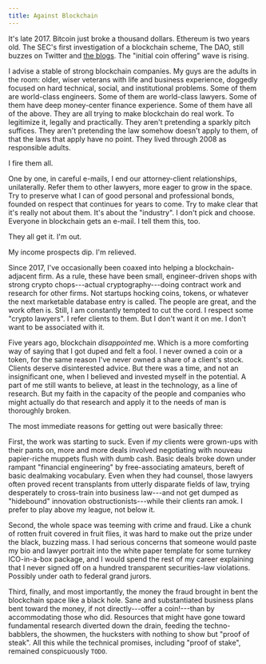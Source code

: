 ```yaml
---
title: Against Blockchain
---
```


It's late 2017.  Bitcoin just broke a thousand dollars.  Ethereum is two years old.  The SEC's first investigation of a blockchain scheme, The DAO, still buzzes on Twitter and [the blogs](https://writing.kemitchell.com/2017/07/25/DAO-Report-of-Investigation.html).  The "initial coin offering" wave is rising.

I advise a stable of strong blockchain companies.  My guys are the adults in the room: older, wiser veterans with life and business experience, doggedly focused on hard technical, social, and institutional problems.  Some of them are world-class engineers.  Some of them are world-class lawyers.  Some of them have deep money-center finance experience.  Some of them have all of the above.  They are all trying to make blockchain do real work.  To legitimize it, legally and practically.  They aren't pretending a sparkly pitch suffices.  They aren't pretending the law somehow doesn't apply to them, of that the laws that apply have no point.  They lived through 2008 as responsible adults.

I fire them all.

One by one, in careful e-mails, I end our attorney-client relationships, unilaterally.  Refer them to other lawyers, more eager to grow in the space.  Try to preserve what I can of good personal and professional bonds, founded on respect that continues for years to come.  Try to make clear that it's really not about them.  It's about the "industry".  I don't pick and choose.  Everyone in blockchain gets an e-mail.  I tell them this, too.

They all get it.  I'm out.

My income prospects dip.  I'm relieved.

Since 2017, I've occasionally been coaxed into helping a blockchain-adjacent firm.  As a rule, these have been small, engineer-driven shops with strong crypto chops---actual cryptography---doing contract work and research for other firms.  Not startups hocking coins, tokens, or whatever the next marketable database entry is called.  The people are great, and the work often is.  Still, I am constantly tempted to cut the cord.  I respect some "crypto lawyers".  I refer clients to them.  But I don't want it on me.  I don't want to be associated with it.

Five years ago, blockchain _disappointed_ me.  Which is a more comforting way of saying that I got duped and felt a fool.  I never owned a coin or a token, for the same reason I've never owned a share of a client's stock.  Clients deserve disinterested advice.  But there was a time, and not an insignificant one, when I believed and invested myself in the potential.  A part of me still wants to believe, at least in the technology, as a line of research.  But my faith in the capacity of the people and companies who might actually do that research and apply it to the needs of man is thoroughly broken.

The most immediate reasons for getting out were basically three:

First, the work was starting to suck.  Even if _my_ clients were grown-ups with their pants on, more and more deals involved negotiating with nouveau papier-riche muppets flush with dumb cash.  Basic deals broke down under rampant "financial engineering" by free-associating amateurs, bereft of basic dealmaking vocabulary.  Even when they had counsel, those lawyers often proved recent transplants from utterly disparate fields of law, trying desperately to cross-train into business law---and not get dumped as "hidebound" innovation obstructionists---while their clients ran amok.  I prefer to play above my league, not below it.

Second, the whole space was teeming with crime and fraud.  Like a chunk of rotten fruit covered in fruit flies, it was hard to make out the prize under the black, buzzing mass.  I had serious concerns that someone would paste my bio and lawyer portrait into the white paper template for some turnkey ICO-in-a-box package, and I would spend the rest of my career explaining that I never signed off on a hundred transparent securities-law violations.  Possibly under oath to federal grand jurors.

Third, finally, and most importantly, the money the fraud brought in bent the blockchain space like a black hole.  Sane and substantiated business plans bent toward the money, if not directly---offer a coin!---than by accommodating those who did.  Resources that might have gone toward fundamental research diverted down the drain, feeding the techno-babblers, the showmen, the hucksters with nothing to show but "proof of steak".  All this while the technical promises, including "proof of stake", remained conspicuously `TODO`.
